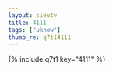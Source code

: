 ```yaml
--- 
layout: sieutv
title: 4111
tags: ["uknow"]
thumb_re: q7t14111
---
```

{% include q7t1 key="4111" %} 
